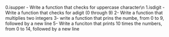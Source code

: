 0.isupper - Write a function that checks for uppercase character\n
1.isdigit - Write a function that checks for adigit (0 through 9)
2- Write a function that multiplies two integers
3- write a function that prins the numbe, from 0 to 9, followed by a new line
5- Write a funciton that prints 10 times the numbers, from 0 to 14, followed by a new line
